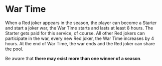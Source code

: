 # War Time

​When a Red joker appears in the season, the player can become a Starter and start a joker war, the War Time starts and lasts at least 8 hours. The Starter gets paid for this service, of course. All other Red jokers can participate in the war, every new Red joker, the War Time increases by 4 hours. At the end of War Time, the war ends and the Red joker can share the pool.

Be aware that **there may exist more than one winner of a season**.

